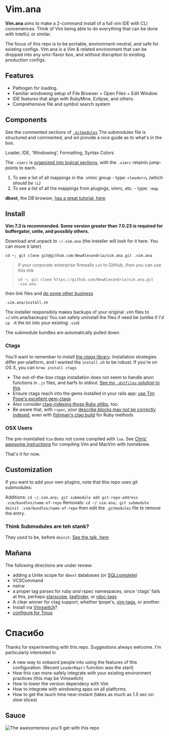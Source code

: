 # Vim.ana #

**Vim.ana** aims to make a 2-command install of a full vim IDE with CLI conveniences.  Think of Vim being able to do everything that can be done with IntelliJ, or similar.  

The focus of this repo is to be portable, environment-neutral, and safe for existing configs.  Vim.ana is a Vim & related environment that can be dropped into any unix-flavor box, and without disruption to existing production configs.

## Features ##
* Pathogen for loading.
* Familiar windowing setup of File Browser + Open Files + Edit Window.
* IDE features that align with RubyMine, Eclipse, and others.
* Comprehensive file and symbol search system


## Components ##

See the commented sections of [`.gitmodules`](https://github.com/NewAlexandria/vim.ana/blob/master/.gitmodules)
The submodules file is structured and commented, and wil provide a nice guide as to what's in the box.

   Loader, IDE, 'Windowing', Formatting, Syntax Colors

The `.vimrc` is [organized into logical sections](https://github.com/NewAlexandria/vim.ana/blob/master/.vim/plugin), with the `.vimrc` retainin jump-points to each.

1. To see a list of all mappings in the .vimrc group - type: `<leader>L` *(which should be `\L`)*
2. To see a list of all the mappings from plugings, vimrc, etc. - type: `:map`

**dbext**, the DB browser, [has a great tutorial, here](http://mutelight.org/dbext-the-last-sql-client-youll-ever-need)


## Install ##
**Vim 7.3 is recommended.  Some version greater than 7.0.23 is required for buffergator, unite, and possibly others.**

Download and unpack to `~/.vim.ana` (the installer will look for it here. You can move it later)

` cd ~; git clone git@github.com:NewAlexandria/vim.ana.git .vim.ana `

> If your corporate enterprise firewalls `ssh` to GitHub, then you can use this link
> 
> ` cd ~; git clone https://github.com/NewAlexandria/vim.ana.git .vim.ana `

then link files and [do some other business](https://github.com/NewAlexandria/vim.ana/blob/master/install.sh)

` .vim.ana/install.sh `

The installer responsibily makes backups of your original .vim files to ~/.vim.ana/backups/  You can safely uninstall the files if need be (unlike if I'd `cp -R` the lot into your existing `.vim`)

The submodule bundles are automatically pulled down.

### Ctags ###

You'll want to remember to install [the *ctags* library](http://ctags.sourceforge.net/).  Installation strategies differ per-platform, and I wanted the `install.sh` to be robust.  If you're on OS X, you can ``brew install ctags``

* The out-of-the-box ctags installation does not seem to handle anon functions in `.js` files, and barfs to stdout.  [See my `.dotfiles` solution to this](https://github.com/NewAlexandria/dotfiles/blob/master/ctags)
* Ensure ctags reach into the gems installed in your rails app: [use Tim Pope's excellent gem-ctags](https://github.com/tpope/gem-ctags#installation)
* Also consider [ctag-indexing those Ruby stlibs](https://github.com/tpope/rbenv-ctags#installation), too.
* Be aware that, with `rspec`, your [describe blocks may not be correctly indexed](https://github.com/fishman/ctags/issues/11), even with [fishman's ctag build](https://github.com/fishman/ctags) for Ruby methods


### OSX Users ###

The pre-insintalled `Vim` does not come compiled with `lua`.  See [Chris' awesome instructions](http://www.codeography.com/2013/06/11/install-macvim-with-lua-support.html) for compiling Vim and MacVim with homebrew.

That's it for now.

## Customization ##

If you want to add your own plugins, note that this repo uses git submodules:

Additions: `cd ~/.vim.ana; git submodule add git-repo-address .vim/bundles/name-of-repo`
Removals:  `cd ~/.vim.ana; git submodule deinit .vim/bundles/name-of-repo` then edit the `.gitmodules` file to remove the entry.

### Think Submodules are teh stank? ###
They *used* to be, before `deinit`. [See the talk, here](http://stackoverflow.com/questions/1260748/how-do-i-remove-a-git-submodule)


## Mañana ##

The following directions are under review:

- adding a Unite scope for `dbext` databases (or [SQLcomplete](https://github.com/vim-scripts/SQLComplete.vim))
- VCSCommand
- netrw
- a proper tag parses for ruby *and rspec* namespaces, since 'ctags' fails at this, perhaps [starscope](https://github.com/eapache/starscope/blob/master/doc/USER_GUIDE.md),  [tagfinder](http://andrewradev.com/2011/10/15/vim-and-ctags-finding-tag-definitions/), or [rdoc-tags](https://github.com/rdoc/rdoc-tags)
- A clear winner for ctag support, whether tpope's, [vim-tags](https://github.com/szw/vim-tags), or another.
- Install via [Vimswitch](https://priomsrb.github.io/vimswitch/)?
- [configure for Tmux](http://tilvim.com/2014/07/30/tmux-and-vim.html)


# Спасибо #

Thanks for experimenting with this repo.  Suggestions always welcome. I'm particularly interested in 

* A new way to onbaord people into using the features of this configuration. (Recent `LeaderMap()` function was the start)
* How this can more-safely integrate with your existing environment practices (this may be Vimswitch)
* How to lower the version dependecy with Vim
* How to integrate with windowing apps on all platforms
* How to get the lauch time near-instant (takes as much as 1.5 sec on slow slices)

## Sauce ##

![The awesomeness you'll get with this repo](http://i.imgur.com/p262L.png)

